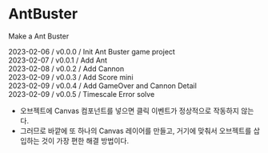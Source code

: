 # AntBuster
Make a Ant Buster    
    
2023-02-06 / v0.0.0 / Init Ant Buster game project    
2023-02-07 / v0.0.1 / Add Ant    
2023-02-08 / v0.0.2 / Add Cannon    
2023-02-09 / v0.0.3 / Add Score mini    
2023-02-09 / v0.0.4 / Add GameOver and Cannon Detail    
2023-02-09 / v0.0.5 / Timescale Error solve    
- 오브젝트에 Canvas 컴포넌트를 넣으면 클릭 이벤트가 정상적으로 작동하지 않는다.    
- 그러므로 바깥에 또 하나의 Canvas 레이어를 만들고, 거기에 맞춰서 오브젝트를 삽입하는 것이 가장 편한 해결 방법이다.     
